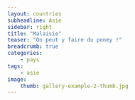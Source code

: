 ```yaml
---
layout: countries
subheadline: Asie
sidebar: right
title: "Malaisie"
teaser: "On peut y faire du poney !"
breadcrumb: true
categories:
    - pays
tags:
    - asie
image:
    thumb: gallery-example-2-thumb.jpg
---
```

